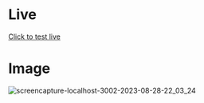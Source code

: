# Live
[Click to test live](https://random-password-generator-react.vercel.app/)

# Image 
![screencapture-localhost-3002-2023-08-28-22_03_24](https://github.com/girayselcuk/random-password-generator-react/assets/80980937/88652453-8261-4c0f-b582-3c75e32b4e52)
